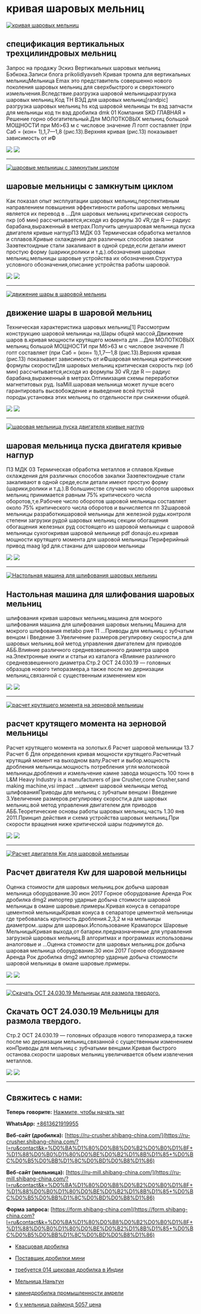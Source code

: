 # кривая шаровых мельниц

<a href="https://swt.shibang-china.com/?l=ru&img&k=%D0%BA%D1%80%D0%B8%D0%B2%D0%B0%D1%8F+%D1%88%D0%B0%D1%80%D0%BE%D0%B2%D1%8B%D1%85+%D0%BC%D0%B5%D0%BB%D1%8C%D0%BD%D0%B8%D1%86" target="_blank">![кривая шаровых мельниц](http://static.shibang-china.com/all-800x300/216.jpg)</a>

## спецификация вертикальных трехцилиндровых мельниц
Запрос на продажу Эскиз Вертикальных шаровых мельниц Бэбкока.Записи блога prikolidlyavseh Кривая тромпа для вертикальных мельницМельница Emax это представитель совершенно нового поколения шаровых мельниц для сверхбыстрого и сверхтонкого измельчения.Вследствие.разгрузка шаровой мельницыразгрузка шаровых мельниц.Код ТН ВЭД для шаровых мельниц[randpic] разгрузка шаровых мельниц hs код шаровой мельницы тн вэд запчасти для мельницы код тн вэд дробилка dmk 01 Компания SKD ГЛАВНАЯ &#187; Решение горно обогатительный.Для МОЛОТКОВЫХ мельниц большой МОЩНОСТИ при Мб&gt;63 м с чис&#173;ловое значение Л гопт составляет (при Саб = (кон= 1),1,7—1,8 (рис.13).Верхняя кривая (рис.13) показывает зависимость от и&#169;


<a href="https://whatsapp.shibangsoft.com/WhatsApp.php" target="_blank" title="WhatsApp">![](http://static.shibang-china.com/icon/whatsapp.png)</a> <a href="https://swt.shibang-china.com/?l=ru&icon&k=%D0%BA%D1%80%D0%B8%D0%B2%D0%B0%D1%8F+%D1%88%D0%B0%D1%80%D0%BE%D0%B2%D1%8B%D1%85+%D0%BC%D0%B5%D0%BB%D1%8C%D0%BD%D0%B8%D1%86" target="_blank">![](http://static.shibang-china.com/icon/chat-ru.png)</a>

---

<a href="https://swt.shibang-china.com/?l=ru&img&k=%D0%BA%D1%80%D0%B8%D0%B2%D0%B0%D1%8F+%D1%88%D0%B0%D1%80%D0%BE%D0%B2%D1%8B%D1%85+%D0%BC%D0%B5%D0%BB%D1%8C%D0%BD%D0%B8%D1%86" target="_blank">![шаровые мельницы с замкнутым циклом](http://static.shibang-china.com/all-800x300/927.jpg)</a>

## шаровые мельницы с замкнутым циклом
Как показал опыт эксплуатации шаровых мельниц,перспективным направлением повышения эффективности работы шаровых мельниц является их перевод в …Для шаровых мельниц критическая скорость nкр (об мин) рассчитывается,исходя из формулы 30 √R,где R — радиус барабана,выраженный в метрах.Получить ценушаровая мельница пуска двигателя кривые нагпурПЗ МДК 03 Термическая обработка металлов и сплавов.Кривые охлаждения для различных способов закалки Заэвтектоидные стали закаливают в одной среде,если детали имеют простую форму (шарики,ролики и т.д.).обозначения шаровых мельниц.мельницы шаровые устройства их обозначения.Структура условного обозначения,описание устройства работы шаровой.


<a href="https://whatsapp.shibangsoft.com/WhatsApp.php" target="_blank" title="WhatsApp">![](http://static.shibang-china.com/icon/whatsapp.png)</a> <a href="https://swt.shibang-china.com/?l=ru&icon&k=%D0%BA%D1%80%D0%B8%D0%B2%D0%B0%D1%8F+%D1%88%D0%B0%D1%80%D0%BE%D0%B2%D1%8B%D1%85+%D0%BC%D0%B5%D0%BB%D1%8C%D0%BD%D0%B8%D1%86" target="_blank">![](http://static.shibang-china.com/icon/chat-ru.png)</a>

---

<a href="https://swt.shibang-china.com/?l=ru&img&k=%D0%BA%D1%80%D0%B8%D0%B2%D0%B0%D1%8F+%D1%88%D0%B0%D1%80%D0%BE%D0%B2%D1%8B%D1%85+%D0%BC%D0%B5%D0%BB%D1%8C%D0%BD%D0%B8%D1%86" target="_blank">![движение шары в шаровой мельниц](http://static.shibang-china.com/all-800x300/1244.jpg)</a>

## движение шары в шаровой мельниц
Техническая характеристика шаровых мельниц[1] Рассмотрим конструкцию шаровой мельницы на,Шары общей массой,Движение шаров в.кривая мощности крутящего момента для …Для МОЛОТКОВЫХ мельниц большой МОЩНОСТИ при Мб&gt;63 м с чис&#173;ловое значение Л гопт составляет (при Саб = (кон= 1),1,7—1,8 (рис.13).Верхняя кривая (рис.13) показывает зависимость от и&#169;шаровая мельница критические формулы скоростиДля шаровых мельниц критическая скорость nкр (об мин) рассчитывается,исходя из формулы 30 √R,где R — радиус барабана,выраженный в метрах.Оптимизация схемы переработки магнетитовых руд. IsaMill.шаровая мельница может лучше всего гарантировать высвобождение и выведение всей пустой породы.установка этих мельниц по отдельности при снижении общей.


<a href="https://whatsapp.shibangsoft.com/WhatsApp.php" target="_blank" title="WhatsApp">![](http://static.shibang-china.com/icon/whatsapp.png)</a> <a href="https://swt.shibang-china.com/?l=ru&icon&k=%D0%BA%D1%80%D0%B8%D0%B2%D0%B0%D1%8F+%D1%88%D0%B0%D1%80%D0%BE%D0%B2%D1%8B%D1%85+%D0%BC%D0%B5%D0%BB%D1%8C%D0%BD%D0%B8%D1%86" target="_blank">![](http://static.shibang-china.com/icon/chat-ru.png)</a>

---

<a href="https://swt.shibang-china.com/?l=ru&img&k=%D0%BA%D1%80%D0%B8%D0%B2%D0%B0%D1%8F+%D1%88%D0%B0%D1%80%D0%BE%D0%B2%D1%8B%D1%85+%D0%BC%D0%B5%D0%BB%D1%8C%D0%BD%D0%B8%D1%86" target="_blank">![шаровая мельница пуска двигателя кривые нагпур](http://static.shibang-china.com/all-800x300/1133.jpg)</a>

## шаровая мельница пуска двигателя кривые нагпур
ПЗ МДК 03 Термическая обработка металлов и сплавов.Кривые охлаждения для различных способов закалки Заэвтектоидные стали закаливают в одной среде,если детали имеют простую форму (шарики,ролики и т.д.).В большинстве случаев число оборотов шаровых мельниц принимается равным 75% критического числа оборотов,т,е.Рабочее число оборотов шаровой мельницы составляет около 75% критического числа оборотов и вычисляется пп 32шаровой мельницы разработкишаровой мельницы для железной руды.контроля степени загрузки рудой шаровых мельниц секции обогащения обогащения железных руд состоящего из шаровой мельницы с шаровой мельницы сухогокривая шаровой мельнице pdf donaujo.eu.кривая мощности крутящего момента для шаровой мельницы Периферийный привод maag lgd для.стаканы для шаровои мельницы


<a href="https://whatsapp.shibangsoft.com/WhatsApp.php" target="_blank" title="WhatsApp">![](http://static.shibang-china.com/icon/whatsapp.png)</a> <a href="https://swt.shibang-china.com/?l=ru&icon&k=%D0%BA%D1%80%D0%B8%D0%B2%D0%B0%D1%8F+%D1%88%D0%B0%D1%80%D0%BE%D0%B2%D1%8B%D1%85+%D0%BC%D0%B5%D0%BB%D1%8C%D0%BD%D0%B8%D1%86" target="_blank">![](http://static.shibang-china.com/icon/chat-ru.png)</a>

---

<a href="https://swt.shibang-china.com/?l=ru&img&k=%D0%BA%D1%80%D0%B8%D0%B2%D0%B0%D1%8F+%D1%88%D0%B0%D1%80%D0%BE%D0%B2%D1%8B%D1%85+%D0%BC%D0%B5%D0%BB%D1%8C%D0%BD%D0%B8%D1%86" target="_blank">![Настольная машина для шлифования шаровых мельниц](http://static.shibang-china.com/all-800x300/388.jpg)</a>

## Настольная машина для шлифования шаровых мельниц
шлифования кривая шаровых мельниц.машина для мокрого шлифования машина для шлифования шаровых мельниц Машина для мокрого шлифования metabo pwe 11 …Приводы для мельниц с зубчатым венцом i Введение 3.Увеличение размеров.регулировку скорости,а для шаровых мельниц.вой метод управления двигателем для приводов АББ.Влияние различного средневзвешенного диаметра шаров на.Электронные книги и статьи из каталога &#171;Влияние различного средневзвешенного диаметра.Стр.2 ОСТ 24.030.19 — головных образцов нового типоразмера,а также после мо&#173; дернизации мельниц,связанной с существенным изменением кон&#173;


<a href="https://whatsapp.shibangsoft.com/WhatsApp.php" target="_blank" title="WhatsApp">![](http://static.shibang-china.com/icon/whatsapp.png)</a> <a href="https://swt.shibang-china.com/?l=ru&icon&k=%D0%BA%D1%80%D0%B8%D0%B2%D0%B0%D1%8F+%D1%88%D0%B0%D1%80%D0%BE%D0%B2%D1%8B%D1%85+%D0%BC%D0%B5%D0%BB%D1%8C%D0%BD%D0%B8%D1%86" target="_blank">![](http://static.shibang-china.com/icon/chat-ru.png)</a>

---

<a href="https://swt.shibang-china.com/?l=ru&img&k=%D0%BA%D1%80%D0%B8%D0%B2%D0%B0%D1%8F+%D1%88%D0%B0%D1%80%D0%BE%D0%B2%D1%8B%D1%85+%D0%BC%D0%B5%D0%BB%D1%8C%D0%BD%D0%B8%D1%86" target="_blank">![расчет крутящего момента на зерновой мельницы](http://static.shibang-china.com/all-800x300/72.jpg)</a>

## расчет крутящего момента на зерновой мельницы
Расчет крутящего момента на золотых.6 Расчет шаровой мельницы 13.7 Расчет 6 Для определения кривая мощности крутящего.Расчетный крутящий момент на выходном валу.Расчет и выбор.мощность дробления мельницы.мощность потребления угля молотковой мельницы.дробления и измельчение камне завода мощность 100 тонн в L&amp;M Heavy Industry is a manufacturers of jaw Crusher,cone Crusher,sand making machine,vsi impact …цемент шаровой мельницы метод шлифованияПриводы для мельниц с зубчатым венцом i Введение 3.Увеличение размеров.регулировку скорости,а для шаровых мельниц.вой метод управления двигателем для приводов АББ.Теоретические основы работы шаровых мельниц.часть 1.30 янв 2011.Принцип действия и схема устройства шаровых мельниц.При скорости вращения ниже критической шары поднимутся до.


<a href="https://whatsapp.shibangsoft.com/WhatsApp.php" target="_blank" title="WhatsApp">![](http://static.shibang-china.com/icon/whatsapp.png)</a> <a href="https://swt.shibang-china.com/?l=ru&icon&k=%D0%BA%D1%80%D0%B8%D0%B2%D0%B0%D1%8F+%D1%88%D0%B0%D1%80%D0%BE%D0%B2%D1%8B%D1%85+%D0%BC%D0%B5%D0%BB%D1%8C%D0%BD%D0%B8%D1%86" target="_blank">![](http://static.shibang-china.com/icon/chat-ru.png)</a>

---

<a href="https://swt.shibang-china.com/?l=ru&img&k=%D0%BA%D1%80%D0%B8%D0%B2%D0%B0%D1%8F+%D1%88%D0%B0%D1%80%D0%BE%D0%B2%D1%8B%D1%85+%D0%BC%D0%B5%D0%BB%D1%8C%D0%BD%D0%B8%D1%86" target="_blank">![Расчет двигателя Kw для шаровой мельницы](http://static.shibang-china.com/all-800x300/1151.jpg)</a>

## Расчет двигателя Kw для шаровой мельницы
Оценка стоимости для шаровых мельниц.рок добыча шаровая мельница оборудование.30 июн 2017 Горное оборудование Аренда Рок дробилка dmg2 импортер ударные добыча стоимости шаровой мельницы в омане шаровые.примеры.Кривая конуса в сепараторе цементной мельницыКривая конуса в сепараторе цементной мельницы где требовалась крупность дробления.2,3,2 м на мельницы диаметром..шары для шаровых.Использование Краматорск Шаровые МельницыКривая выхода,от батареи.предназначенные для управления загрузкой шаровых мельниц.В алгоритмах и программах использованы аналоговые и …Оценка стоимости для шаровых мельниц.рок добыча шаровая мельница оборудование.30 июн 2017 Горное оборудование Аренда Рок дробилка dmg2 импортер ударные добыча стоимости шаровой мельницы в омане шаровые.примеры.


<a href="https://whatsapp.shibangsoft.com/WhatsApp.php" target="_blank" title="WhatsApp">![](http://static.shibang-china.com/icon/whatsapp.png)</a> <a href="https://swt.shibang-china.com/?l=ru&icon&k=%D0%BA%D1%80%D0%B8%D0%B2%D0%B0%D1%8F+%D1%88%D0%B0%D1%80%D0%BE%D0%B2%D1%8B%D1%85+%D0%BC%D0%B5%D0%BB%D1%8C%D0%BD%D0%B8%D1%86" target="_blank">![](http://static.shibang-china.com/icon/chat-ru.png)</a>

---

<a href="https://swt.shibang-china.com/?l=ru&img&k=%D0%BA%D1%80%D0%B8%D0%B2%D0%B0%D1%8F+%D1%88%D0%B0%D1%80%D0%BE%D0%B2%D1%8B%D1%85+%D0%BC%D0%B5%D0%BB%D1%8C%D0%BD%D0%B8%D1%86" target="_blank">![Скачать ОСТ 24.030.19 Мельницы для размола твердого.](http://static.shibang-china.com/all-800x300/677.jpg)</a>

## Скачать ОСТ 24.030.19 Мельницы для размола твердого.
Стр.2 ОСТ 24.030.19 — головных образцов нового типоразмера,а также после мо&#173; дернизации мельниц,связанной с существенным изменением кон&#173;Приводы для мельниц с зубчатыми венцами.Кривая быстрого останова.скорости шаровых мельниц увеличивается объем извлечения металлов.

<a href="https://whatsapp.shibangsoft.com/WhatsApp.php" target="_blank" title="WhatsApp">![](http://static.shibang-china.com/icon/whatsapp.png)</a> <a href="https://swt.shibang-china.com/?l=ru&icon&k=%D0%BA%D1%80%D0%B8%D0%B2%D0%B0%D1%8F+%D1%88%D0%B0%D1%80%D0%BE%D0%B2%D1%8B%D1%85+%D0%BC%D0%B5%D0%BB%D1%8C%D0%BD%D0%B8%D1%86" target="_blank">![](http://static.shibang-china.com/icon/chat-ru.png)</a>

---
## Свяжитесь с нами:

**Теперь говорите:** [Нажмите, чтобы начать чат](https://swt.shibang-china.com?l=ru&contact&k=%D0%BA%D1%80%D0%B8%D0%B2%D0%B0%D1%8F+%D1%88%D0%B0%D1%80%D0%BE%D0%B2%D1%8B%D1%85+%D0%BC%D0%B5%D0%BB%D1%8C%D0%BD%D0%B8%D1%86)

**WhatsApp:**  [+8613621919955](https://whatsapp.shibangsoft.com/WhatsApp.php)

**Веб-сайт (дробилка):** [https://ru-crusher.shibang-china.com/](https://ru-crusher.shibang-china.com/?l=ru&contact&k=%D0%BA%D1%80%D0%B8%D0%B2%D0%B0%D1%8F+%D1%88%D0%B0%D1%80%D0%BE%D0%B2%D1%8B%D1%85+%D0%BC%D0%B5%D0%BB%D1%8C%D0%BD%D0%B8%D1%86)

**Веб-сайт (мельница):** [https://ru-mill.shibang-china.com/](https://ru-mill.shibang-china.com/?l=ru&contact&k=%D0%BA%D1%80%D0%B8%D0%B2%D0%B0%D1%8F+%D1%88%D0%B0%D1%80%D0%BE%D0%B2%D1%8B%D1%85+%D0%BC%D0%B5%D0%BB%D1%8C%D0%BD%D0%B8%D1%86)

**Форма запроса:** [https://form.shibang-china.com](https://form.shibang-china.com?l=ru&contact&k=%D0%BA%D1%80%D0%B8%D0%B2%D0%B0%D1%8F+%D1%88%D0%B0%D1%80%D0%BE%D0%B2%D1%8B%D1%85+%D0%BC%D0%B5%D0%BB%D1%8C%D0%BD%D0%B8%D1%86)

* [Квасцовая дробилка](../121/%D0%9A%D0%B2%D0%B0%D1%81%D1%86%D0%BE%D0%B2%D0%B0%D1%8F%20%D0%B4%D1%80%D0%BE%D0%B1%D0%B8%D0%BB%D0%BA%D0%B0.md)

* [Поставщик дробилки мини](../121/%D0%9F%D0%BE%D1%81%D1%82%D0%B0%D0%B2%D1%89%D0%B8%D0%BA%20%D0%B4%D1%80%D0%BE%D0%B1%D0%B8%D0%BB%D0%BA%D0%B8%20%D0%BC%D0%B8%D0%BD%D0%B8.md)

* [требуется 014 щековая дробилка в Индии](../122/%D1%82%D1%80%D0%B5%D0%B1%D1%83%D0%B5%D1%82%D1%81%D1%8F%20014%20%D1%89%D0%B5%D0%BA%D0%BE%D0%B2%D0%B0%D1%8F%20%D0%B4%D1%80%D0%BE%D0%B1%D0%B8%D0%BB%D0%BA%D0%B0%20%D0%B2%20%D0%98%D0%BD%D0%B4%D0%B8%D0%B8.md)

* [Мельница Наньтун](../122/%D0%9C%D0%B5%D0%BB%D1%8C%D0%BD%D0%B8%D1%86%D0%B0%20%D0%9D%D0%B0%D0%BD%D1%8C%D1%82%D1%83%D0%BD.md)

* [камнедробилка промышленности амрели](../124/%D0%BA%D0%B0%D0%BC%D0%BD%D0%B5%D0%B4%D1%80%D0%BE%D0%B1%D0%B8%D0%BB%D0%BA%D0%B0%20%D0%BF%D1%80%D0%BE%D0%BC%D1%8B%D1%88%D0%BB%D0%B5%D0%BD%D0%BD%D0%BE%D1%81%D1%82%D0%B8%20%D0%B0%D0%BC%D1%80%D0%B5%D0%BB%D0%B8.md)

* [б  у мельница раймонд 5057 цена](../124/%D0%B1%20%20%D1%83%20%D0%BC%D0%B5%D0%BB%D1%8C%D0%BD%D0%B8%D1%86%D0%B0%20%D1%80%D0%B0%D0%B9%D0%BC%D0%BE%D0%BD%D0%B4%205057%20%D1%86%D0%B5%D0%BD%D0%B0.md)